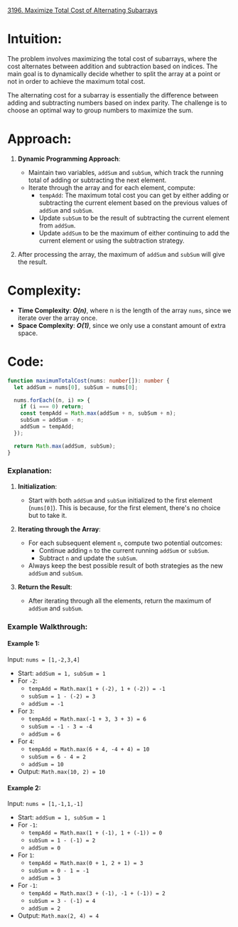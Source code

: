 [3196. Maximize Total Cost of Alternating Subarrays](https://leetcode.com/problems/maximize-total-cost-of-alternating-subarrays/)

# Intuition:
The problem involves maximizing the total cost of subarrays, where the cost alternates between addition and subtraction based on indices. The main goal is to dynamically decide whether to split the array at a point or not in order to achieve the maximum total cost.

The alternating cost for a subarray is essentially the difference between adding and subtracting numbers based on index parity. The challenge is to choose an optimal way to group numbers to maximize the sum.

# Approach:
1. **Dynamic Programming Approach**: 
   - Maintain two variables, `addSum` and `subSum`, which track the running total of adding or subtracting the next element.
   - Iterate through the array and for each element, compute:
     - `tempAdd`: The maximum total cost you can get by either adding or subtracting the current element based on the previous values of `addSum` and `subSum`.
     - Update `subSum` to be the result of subtracting the current element from `addSum`.
     - Update `addSum` to be the maximum of either continuing to add the current element or using the subtraction strategy.
   
2. After processing the array, the maximum of `addSum` and `subSum` will give the result.

# Complexity:
- **Time Complexity**: ***O(n)***, where n is the length of the array `nums`, since we iterate over the array once.
- **Space Complexity**: ***O(1)***, since we only use a constant amount of extra space.

# Code:
```typescript
function maximumTotalCost(nums: number[]): number {
  let addSum = nums[0], subSum = nums[0];

  nums.forEach((n, i) => {
    if (i === 0) return;
    const tempAdd = Math.max(addSum + n, subSum + n);
    subSum = addSum - n;
    addSum = tempAdd;
  });

  return Math.max(addSum, subSum);
}
```

### Explanation:
1. **Initialization**:
   - Start with both `addSum` and `subSum` initialized to the first element (`nums[0]`). This is because, for the first element, there's no choice but to take it.
   
2. **Iterating through the Array**:
   - For each subsequent element `n`, compute two potential outcomes:
     - Continue adding `n` to the current running `addSum` or `subSum`.
     - Subtract `n` and update the `subSum`.
   - Always keep the best possible result of both strategies as the new `addSum` and `subSum`.

3. **Return the Result**:
   - After iterating through all the elements, return the maximum of `addSum` and `subSum`.

### Example Walkthrough:
#### Example 1: 
Input: `nums = [1,-2,3,4]`
- Start: `addSum = 1, subSum = 1`
- For `-2`: 
  - `tempAdd = Math.max(1 + (-2), 1 + (-2)) = -1`
  - `subSum = 1 - (-2) = 3`
  - `addSum = -1`
- For `3`: 
  - `tempAdd = Math.max(-1 + 3, 3 + 3) = 6`
  - `subSum = -1 - 3 = -4`
  - `addSum = 6`
- For `4`: 
  - `tempAdd = Math.max(6 + 4, -4 + 4) = 10`
  - `subSum = 6 - 4 = 2`
  - `addSum = 10`
- Output: `Math.max(10, 2) = 10`

#### Example 2: 
Input: `nums = [1,-1,1,-1]`
- Start: `addSum = 1, subSum = 1`
- For `-1`: 
  - `tempAdd = Math.max(1 + (-1), 1 + (-1)) = 0`
  - `subSum = 1 - (-1) = 2`
  - `addSum = 0`
- For `1`: 
  - `tempAdd = Math.max(0 + 1, 2 + 1) = 3`
  - `subSum = 0 - 1 = -1`
  - `addSum = 3`
- For `-1`: 
  - `tempAdd = Math.max(3 + (-1), -1 + (-1)) = 2`
  - `subSum = 3 - (-1) = 4`
  - `addSum = 2`
- Output: `Math.max(2, 4) = 4`